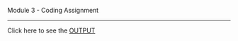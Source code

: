 Module 3 - Coding Assignment
***

Click here to see the [OUTPUT](https://tbadam357.github.io/html_css_js/module4-solution/)
